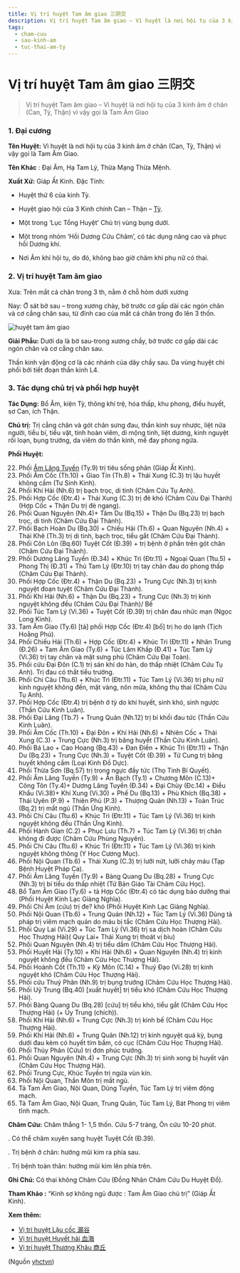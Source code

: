 ```yaml
---
title: Vị trí huyệt Tam âm giao 三阴交
description: Vị trí huyệt Tam âm giao – Vì huyệt là nơi hội tụ của 3 kinh âm ở chân (Can, Tỳ, Thận) vì vậy gọi là Tam Âm Giao
tags:
  - cham-cuu
  - sau-kinh-am
  - tuc-thai-am-ty
---
```


# Vị trí huyệt Tam âm giao 三阴交 

> Vị trí huyệt Tam âm giao – Vì huyệt là nơi hội tụ của 3 kinh âm ở chân (Can, Tỳ, Thận) vì vậy gọi là Tam Âm Giao

### 1. Đại cương

**Tên Huyệt:** Vì huyệt là nơi hội tụ của 3 kinh âm ở chân (Can, Tỳ, Thận) vì vậy gọi là Tam Âm Giao.

**Tên Khác** : Đại Âm, Hạ Tam Lý, Thừa Mạng Thừa Mệnh.

**Xuất Xứ:** Giáp Ất Kinh. Đặc Tính:

+ Huyệt thứ 6 của kinh Tỳ.

+ Huyệt giao hội của 3 Kinh chính Can – Thận – [Tỳ](/yhctvn/kinh-tuc-thai-am-ty).

+ Một trong ‘Lục Tổng Huyệt’ Chủ trị vùng bụng dưới.

+ Một trong nhóm ‘Hồi Dương Cửu Châm’, có tác dụng nâng cao và phục hồi Dương khí.

+ Nơi Âm khí hội tụ, do đó, không bao giờ châm khi phụ nữ có thai.

### 2. Vị trí huyệt Tam âm giao

Xưa: Trên mắt cá chân trong 3 th, nằm ở chỗ hỏm dưới xương

Nay: Ở sát bờ sau – trong xương chày, bờ trước cơ gấp dài các ngón chân và cơ cẳng chân sau, từ đỉnh cao của mắt cá chân trong đo lên 3 thốn.

![huyệt tam âm giao](/imgs/yhctvn/huyet-tam-am-giao-300x169.jpg)

**Giải Phẫu:** Dưới da là bờ sau-trong xương chầy, bờ trước cơ gấp dài các ngón chân và cơ cẳng chân sau.

Thần kinh vận động cơ là các nhánh của dây chầy sau. Da vùng huyệt chi phối bởi tiết đoạn thần kinh L4.

### 3. Tác dụng chủ trị và phối hợp huyệt

**Tác Dụng:** Bổ Âm, kiện Tỳ, thông khí trệ, hóa thấp, khu phong, điều huyết, sơ Can, ích Thận.

**Chủ trị:** Trị cẳng chân và gót chân sưng đau, thần kinh suy nhược, liệt nửa người, tiểu bí, tiểu vặt, tinh hoàn viêm, di mộng tinh, liệt dương, kinh nguyệt rối loạn, bụng trướng, da viêm do thần kinh, mề đay phong ngứa.

**Phối Huyệt:**

22. Phối [Âm Lăng Tuyền](/yhctvn/vi-tri-huyet-am-lang-tuyen-%e9%98%b4%e9%99%b5%e6%b3%89) (Ty.9) trị tiêu sống phân (Giáp Ất Kinh).
23. Phối Âm Cốc (Th.10) + Giao Tín (Th.8) + Thái Xung (C.3) trị lậu huyết không cầm (Tư Sinh Kinh).
24. Phối Khí Hải (Nh.6) trị bạch trọc, di tinh (Châm Cứu Tụ Anh).
25. Phối Hợp Cốc (Đtr.4) + Thái Xung (C.3) trị đẻ khó (Châm Cứu Đại Thành) (Hợp Cốc + Thận Du trị đẻ ngang).
26. Phối Quan Nguyên (Nh.4)+ Tâm Du (Bq.15) + Thận Du (Bq.23) trị bạch trọc, di tinh (Châm Cứu Đại Thành).
27. Phối Bạch Hoàn Du (Bq.30) + Chiếu Hải (Th.6) + Quan Nguyên (Nh.4) + Thái Khê (Th.3) trị di tinh, bạch trọc, tiểu gắt (Châm Cứu Đại Thành).
28. Phối Côn Lôn (Bq.60) Tuyệt Cốt (Đ.39) + trị bệnh ở phần trên gót chân (Châm Cứu Đại Thành).
29. Phối Dương Lăng Tuyền (Đ.34) + Khúc Trì (Đtr.11) + Ngoại Quan (Ttu.5) + Phong Thị (Đ.31) + Thủ Tam Lý (Đtr.10) trị tay chân đau do phong thấp (Châm Cứu Đại Thành).
30. Phối Hợp Cốc (Đtr.4) + Thận Du (Bq.23) + Trung Cực (Nh.3) trị kinh nguyệt đoạn tuyệt (Châm Cứu Đại Thành).
31. Phối Khí Hải (Nh.6) + Thận Du (Bq.23) + Trung Cực (Nh.3) trị kinh nguyệt không đều (Châm Cứu Đại Thành)/ Bế
32. Phối Túc Tam Lý (Vi.36) + Tuyệt Cốt (Đ.39) trị chân đau nhức mạn (Ngọc Long Kinh).
33. Tam Âm Giao (Ty.6) [tả] phối Hợp Cốc (Đtr.4) [bổ] trị ho do lạnh (Tịch Hoằng Phú).
34. Phối Chiếu Hải (Th.6) + Hợp Cốc (Đtr.4) + Khúc Trì (Đtr.11) + Nhân Trung (Đ.26) + Tam Âm Giao (Ty.6) + Túc Lâm Khấp (Đ.41) + Túc Tam Lý (Vi.36) trị tay chân và mặt sưng phù (Châm Cứu Đại Toàn).
35. Phối cứu Đại Đôn (C.1) trị sán khí do hàn, do thấp nhiệt (Châm Cứu Tụ Anh). Trị đau có thắt tiểu trường.
36. Phối Chi Câu (Ttu.6) + Khúc Trì (Đtr.11) + Túc Tam Lý (Vi.36) trị phụ nữ kinh nguyệt không đến, mặt vàng, nôn mửa, không thụ thai (Châm Cứu Tụ Anh).
37. Phối Hợp Cốc (Đtr.4) trị bệnh ở tỳ do khí huyết, sinh khó, sinh ngược (Thần Cứu Kinh Luân).
38. Phối Đại Lăng (Tb.7) + Trung Quản (Nh.12) trị bỉ khối đau tức (Thần Cứu Kinh Luân).
39. Phối Âm Cốc (Th.10) + Đại Đôn + Khí Hải (Nh.6) + Nhiên Cốc + Thái Xung (C.3) + Trung Cực (Nh.3) trị băng huyết (Thần Cứu Kinh Luân).
40. Phối Bá Lao + Cao Hoang (Bq.43) + Đan Điền + Khúc Trì (Đtr.11) + Thận Du (Bq.23) + Trung Cực (Nh.3) + Tuyệt Cốt (Đ.39) + Tử Cung trị băng huyết không cầm (Loại Kinh Đồ Dực).
41. Phối Thừa Sơn (Bq.57) trị trong ngực đầy tức (Thọ Tinh Bí Quyết).
42. Phối Âm Lăng Tuyền (Ty.9) + Ẩn Bạch (Ty.1) + Chương Môn (C.13)+ Công Tôn (Ty.4)+ Dương Lăng Tuyền (Đ.34) + Đại Chùy (Đc.14) + Điều Khẩu (Vi.38)+ Khí Xung (Vi.30) + Phế Du (Bq.13) + Phù Khích (Bq.38) + Thái Uyên (P.9) + Thiên Phủ (P.3) + Thượng Quản (Nh.13) + Toàn Trúc (Bq.2) trị mất ngủ (Thần Ứng Kinh).
43. Phối Chi Câu (Ttu.6) + Khúc Trì (Đtr.11) + Túc Tam Lý (Vi.36) trị kinh nguyệt không đều (Thần Ứng Kinh).
44. Phối Hành Gian (C.2) + Phục Lưu (Th.7) + Túc Tam Lý (Vi.36) trị chân không đi được (Châm Cứu Phùng Nguyên).
45. Phối Chi Câu (Ttu.6) + Khúc Trì (Đtr.11) + Túc Tam Lý (Vi.36) trị kinh nguyệt không thông (Y Học Cương Mục).
46. Phối Nội Quan (Tb.6) + Thái Xung (C.3) trị lưỡi nứt, lưỡi chảy máu (Tạp Bệnh Huyệt Pháp Ca).
47. Phối Âm Lăng Tuyền (Ty.9) + Bàng Quang Du (Bq.28) + Trung Cực (Nh.3) trị bí tiểu do thấp nhiệt (Tứ Bản Giáo Tài Châm Cứu Học).
48. Bổ Tam Âm Giao (Ty.6) + tả Hợp Cốc (Đtr.4) có tác dụng bảo dưỡng thai (Phối Huyệt Kinh Lạc Giảng Nghĩa).
49. Phối Chí Âm (cứu) trị đe? khó (Phối Huyệt Kinh Lạc Giảng Nghĩa).
50. Phối Nội Quan (Tb.6) + Trung Quản (Nh.12) + Túc Tam Lý (Vi.36) Dùng tả pháp trị viêm mạch quản do máu bị tắc (Châm Cứu Học Thượng Hải).
51. Phối Quy Lai (Vi.29) + Túc Tam Lý (Vi.36) trị sa dịch hoàn (Châm Cứu Học Thượng Hải)( Quy Lai+ Thái Xung trị thoát vị bìu)
52. Phối Quan Nguyên (Nh.4) trị tiểu dầm (Châm Cứu Học Thượng Hải).
53. Phối Huyết Hải (Ty.10) + Khí Hải (Nh.6) + Quan Nguyên (Nh.4) trị kinh nguyệt không đều (Châm Cứu Học Thượng Hải).
54. Phối Hoành Cốt (Th.11) + Kỳ Môn (C.14) + Thuỷ Đạo (Vi.28) trị kinh nguyệt khó (Châm Cứu Học Thượng Hải).
55. Phối cứu Thuỷ Phân (Nh.9) trị bụng trướng (Châm Cứu Học Thượng Hải).
56. Phối Uỷ Trung (Bq.40) [xuất huyết] trị tiểu khó (Châm Cứu Học Thượng Hải).
57. Phối Bàng Quang Du (Bq.28) [cứu] trị tiểu khó, tiểu gắt (Châm Cứu Học Thượng Hải) (+ Ủy Trung (chích)).
58. Phối Khí Hải (Nh.6) + Trung Cực (Nh.3) trị kinh bế (Châm Cứu Học Thượng Hải).
59. Phối Khí Hải (Nh.6) + Trung Quản (Nh.12) trị kinh nguyệt quá kỳ, bụng dưới đau kèm có huyết tím bầm, có cục (Châm Cứu Học Thượng Hải).
60. Phối Thủy Phân (Cứu) trị đơn phúc trướng.
61. Phối Quan Nguyên (Nh.4) + Trung Cực (Nh.3) trị sinh xong bị huyết vận (Châm Cứu Học Thượng Hải).
62. Phối Trung Cực, Khúc Tuyền trị ngứa vùn kín.
63. Phối Nội Quan, Thần Môn trị mất ngủ.
64. Tả Tam Âm Giao, Nội Quan, Dũng Tuyền, Túc Tam Lý trị viêm động mạch.
65. Tả Tam Âm Giao, Nội Quan, Trung Quản, Túc Tam Lý, Bát Phong trị viêm tĩnh mạch.

**Châm Cứu:** Châm thẳng 1- 1,5 thốn. Cứu 5-7 tráng, Ôn cứu 10-20 phút.

. Có thể châm xuyên sang huyệt Tuyệt Cốt (Đ.39).

. Trị bệnh ở chân: hướng mũi kim ra phía sau.

. Trị bệnh toàn thân: hướng mũi kim lên phía trên.

**Ghi Chú:** Có thai không Châm Cứu (Đồng Nhân Châm Cứu Du Huyệt Đồ).

**Tham Khảo :** “Kinh sợ không ngủ được : Tam Âm Giao chủ trị” (Giáp Ất Kinh).

**Xem thêm:**

* [Vị trí huyệt Lậu cốc 漏谷](/yhctvn/vi-tri-huyet-lau-coc-%e6%bc%8f%e8%b0%b7)
* [Vị trí huyệt Huyết hải 血海](/yhctvn/vi-tri-huyet-huyet-hai-%e8%a1%80%e6%b5%b7)
* [Vị trí huyệt Thương Khâu 商丘](/yhctvn/vi-tri-huyet-thuong-khau-%e5%95%86%e4%b8%98)

(Nguồn <a href="https://yhctvn.com/vi-tri-huyet-tam-am-giao-三阴交/" target="_blank">yhctvn</a>)

